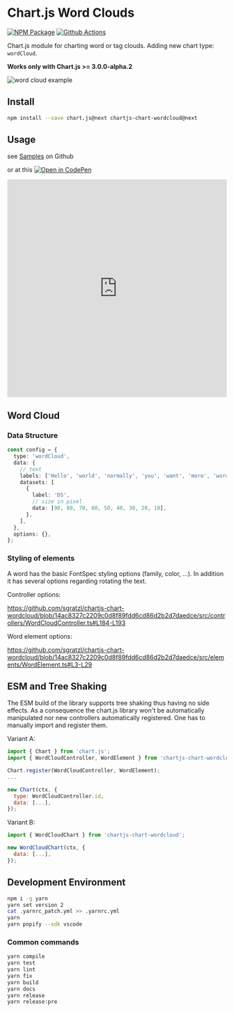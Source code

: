 # Chart.js Word Clouds

[![NPM Package][npm-image]][npm-url] [![Github Actions][github-actions-image]][github-actions-url]

Chart.js module for charting word or tag clouds. Adding new chart type: `wordCloud`.

**Works only with Chart.js >= 3.0.0-alpha.2**

![word cloud example](https://user-images.githubusercontent.com/4129778/88903326-cbb55a80-d253-11ea-9fb3-ecca1e1ef67f.png)

## Install

```bash
npm install --save chart.js@next chartjs-chart-wordcloud@next
```

## Usage

see [Samples](https://github.com/sgratzl/chartjs-chart-wordcloud/tree/master/samples) on Github

or at this [![Open in CodePen][codepen]](https://codepen.io/sgratzl/pen/WNwzYgy)

<iframe height="500" style="width: 100%;" scrolling="no" title="Chart.js Word Cloud" src="https://codepen.io/sgratzl/embed/WNwzYgy?height=479&theme-id=light&default-tab=result" frameborder="no" loading="lazy" allowtransparency="true" allowfullscreen="true">
  See the Pen <a href='https://codepen.io/sgratzl/pen/WNwzYgy'>Chart.js Word Cloud</a> by Samuel Gratzl
  (<a href='https://codepen.io/sgratzl'>@sgratzl</a>) on <a href='https://codepen.io'>CodePen</a>.
</iframe>

## Word Cloud

### Data Structure

```ts
const config = {
  type: 'wordCloud',
  data: {
    // text
    labels: ['Hello', 'world', 'normally', 'you', 'want', 'more', 'words', 'than', 'this'],
    datasets: [
      {
        label: 'DS',
        // size in pixel
        data: [90, 80, 70, 60, 50, 40, 30, 20, 10],
      },
    ],
  },
  options: {},
};
```

### Styling of elements

A word has the basic FontSpec styling options (family, color, ...). In addition it has several options regarding rotating the text.

Controller options:

https://github.com/sgratzl/chartjs-chart-wordcloud/blob/14ac8327c2209c0d8f89fdd6cd86d2b2d7daedce/src/controllers/WordCloudController.ts#L184-L193

Word element options:

https://github.com/sgratzl/chartjs-chart-wordcloud/blob/14ac8327c2209c0d8f89fdd6cd86d2b2d7daedce/src/elements/WordElement.ts#L3-L29

## ESM and Tree Shaking

The ESM build of the library supports tree shaking thus having no side effects. As a consequence the chart.js library won't be automatically manipulated nor new controllers automatically registered. One has to manually import and register them.

Variant A:

```js
import { Chart } from 'chart.js';
import { WordCloudController, WordElement } from 'chartjs-chart-wordcloud';

Chart.register(WordCloudController, WordElement);
...

new Chart(ctx, {
  type: WordCloudController.id,
  data: [...],
});
```

Variant B:

```js
import { WordCloudChart } from 'chartjs-chart-wordcloud';

new WordCloudChart(ctx, {
  data: [...],
});
```

## Development Environment

```sh
npm i -g yarn
yarn set version 2
cat .yarnrc_patch.yml >> .yarnrc.yml
yarn
yarn pnpify --sdk vscode
```

### Common commands

```sh
yarn compile
yarn test
yarn lint
yarn fix
yarn build
yarn docs
yarn release
yarn release:pre
```

[mit-image]: https://img.shields.io/badge/License-MIT-yellow.svg
[mit-url]: https://opensource.org/licenses/MIT
[npm-image]: https://badge.fury.io/js/chartjs-chart-wordcloud.svg
[npm-url]: https://npmjs.org/package/chartjs-chart-wordcloud
[github-actions-image]: https://github.com/sgratzl/chartjs-chart-wordcloud/workflows/ci/badge.svg
[github-actions-url]: https://github.com/sgratzl/chartjs-chart-wordcloud/actions
[codepen]: https://img.shields.io/badge/CodePen-open-blue?logo=codepen
